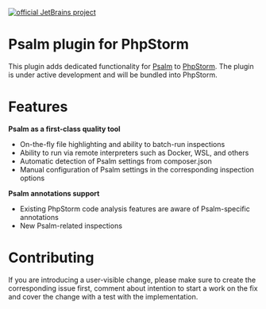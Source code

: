 [![official JetBrains project](https://jb.gg/badges/official.svg)](https://confluence.jetbrains.com/display/ALL/JetBrains+on+GitHub)

# Psalm plugin for PhpStorm
This plugin adds dedicated functionality for [Psalm](https://psalm.dev/) to [PhpStorm](https://www.jetbrains.com/phpstorm/). The plugin is under active development and will be bundled into PhpStorm.

# Features

**Psalm as a first-class quality tool**

- On-the-fly file highlighting and ability to batch-run inspections
- Ability to run via remote interpreters such as Docker, WSL, and others
- Automatic detection of Psalm settings from composer.json
- Manual configuration of Psalm settings in the corresponding inspection options
  
**Psalm annotations support**

- Existing PhpStorm code analysis features are aware of Psalm-specific annotations
- New Psalm-related inspections
  
# Contributing

If you are introducing a user-visible change, please make sure to create the corresponding issue first, comment about intention to start a work on the fix and cover the change with a test with the implementation.